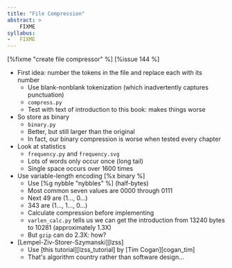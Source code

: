 ```yaml
---
title: "File Compression"
abstract: >
    FIXME
syllabus:
-   FIXME
---
```


[%fixme "create file compressor" %] [%issue 144 %]

-   First idea: number the tokens in the file and replace each with its number
    -   Use blank-nonblank tokenization (which inadvertently captures punctuation)
    -   `compress.py`
    -   Test with text of introduction to this book: makes things worse
-   So store as binary
    -   `binary.py`
    -   Better, but still larger than the original
    -   In fact, our binary compression is worse when tested every chapter
-   Look at statistics
    -   `frequency.py` and `frequency.svg`
    -   Lots of words only occur once (long tail)
    -   Single space occurs over 1600 times
-   Use variable-length encoding [%x binary %]
    -   Use [%g nybble "nybbles" %] (half-bytes)
    -   Most common seven values are 0000 through 0111
    -   Next 49 are (1..., 0...)
    -   343 are (1..., 1..., 0...)
    -   Calculate compression before implementing
    -   `varlen_calc.py` tells us we can get the introduction from 13240 bytes to 10281 (approximately 1.3X)
    -   But `gzip` can do 2.3X: how?
-   [Lempel-Ziv-Storer-Szymanski][lzss]
    -   Use [this tutorial][lzss_tutorial] by [Tim Cogan][cogan_tim]
    -   That's algorithm country rather than software design…
